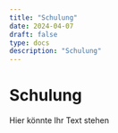 ```yaml
---
title: "Schulung"
date: 2024-04-07
draft: false
type: docs
description: "Schulung"
---
```


# Schulung

Hier könnte Ihr Text stehen